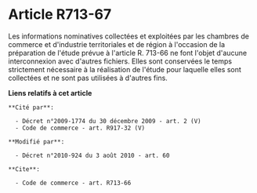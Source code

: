 # Article R713-67

Les informations nominatives collectées et exploitées par les chambres de commerce et d'industrie territoriales et de région
à l'occasion de la préparation de l'étude prévue à l'article R. 713-66 ne font l'objet d'aucune interconnexion avec d'autres
fichiers. Elles sont conservées le temps strictement nécessaire à la réalisation de l'étude pour laquelle elles sont
collectées et ne sont pas utilisées à d'autres fins.

**Liens relatifs à cet article**

	**Cité par**:

	  - Décret n°2009-1774 du 30 décembre 2009 - art. 2 (V)
	  - Code de commerce - art. R917-32 (V)

	**Modifié par**:

	  - Décret n°2010-924 du 3 août 2010 - art. 60

	**Cite**:

	  - Code de commerce - art. R713-66
